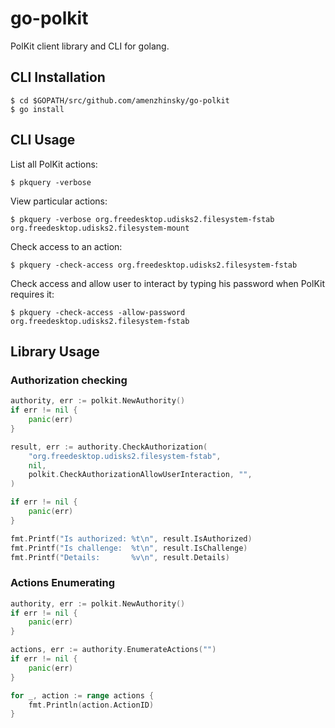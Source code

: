 # go-polkit

PolKit client library and CLI for golang.

## CLI Installation
```
$ cd $GOPATH/src/github.com/amenzhinsky/go-polkit
$ go install 
```

## CLI Usage

List all PolKit actions:
```
$ pkquery -verbose
```

View particular actions:
```
$ pkquery -verbose org.freedesktop.udisks2.filesystem-fstab org.freedesktop.udisks2.filesystem-mount
```

Check access to an action:
```
$ pkquery -check-access org.freedesktop.udisks2.filesystem-fstab
```

Check access and allow user to interact by typing his password when PolKit requires it:
```
$ pkquery -check-access -allow-password org.freedesktop.udisks2.filesystem-fstab
```

## Library Usage

### Authorization checking
```go
authority, err := polkit.NewAuthority()
if err != nil {
	panic(err)
}

result, err := authority.CheckAuthorization(
	"org.freedesktop.udisks2.filesystem-fstab",
	nil,
	polkit.CheckAuthorizationAllowUserInteraction, "",
)

if err != nil {
	panic(err)
}

fmt.Printf("Is authorized: %t\n", result.IsAuthorized)
fmt.Printf("Is challenge:  %t\n", result.IsChallenge)
fmt.Printf("Details:       %v\n", result.Details)
```

### Actions Enumerating
```go
authority, err := polkit.NewAuthority()
if err != nil {
	panic(err)
}

actions, err := authority.EnumerateActions("")
if err != nil {
	panic(err)
}

for _, action := range actions {
	fmt.Println(action.ActionID)
}
````
